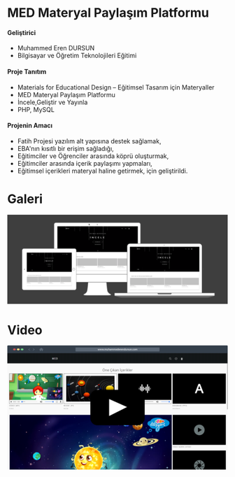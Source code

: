 # MED Materyal Paylaşım Platformu

####  Geliştirici
- Muhammed Eren DURSUN
- Bilgisayar ve Öğretim Teknolojileri Eğitimi

####  Proje Tanıtım
- Materials for Educational Design – Eğitimsel Tasarım için Materyaller
- MED Materyal Paylaşım Platformu
- İncele,Geliştir ve Yayınla
- PHP, MySQL

####  Projenin Amacı
- Fatih Projesi yazılım alt yapısına destek sağlamak,
- EBA'nın kısıtlı bir erişim sağladığı,
- Eğitimciler ve Öğrenciler arasında köprü oluşturmak,
- Eğitimciler arasında içerik paylaşımı yapmaları,
- Eğitimsel içerikleri materyal haline getirmek,
   için geliştirildi.

# Galeri

![](image.png)

# Video

[![Watch the video](med.png)](http://youtu.be/f7XfCiydmgU)
